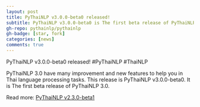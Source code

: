```yaml
---
layout: post
title: PyThaiNLP v3.0.0-beta0 released!
subtitle: PyThaiNLP v3.0.0-beta0 is The first beta release of PyThaiNLP 3.0
gh-repo: pythainlp/pythainlp
gh-badge: [star, fork]
categories: [news]
comments: true
---
```


PyThaiNLP v3.0.0-beta0 released! #PyThaiNLP #ThaiNLP


PyThaiNLP 3.0 have many improvement and new features to help you in Thai language processing tasks. This release is PyThaiNLP v3.0.0-beta0. It is The first beta release of PyThaiNLP 3.0.

Read more: [PyThaiNLP v2.3.0-beta1](https://github.com/PyThaiNLP/pythainlp/releases/tag/v2.3.0-beta1)
